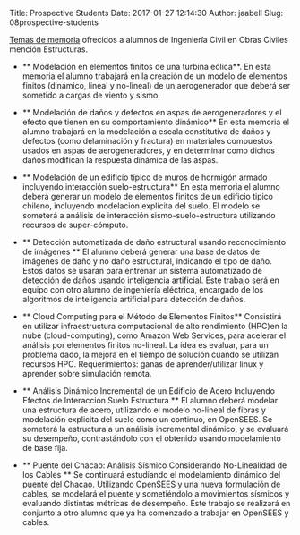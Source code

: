 Title: Prospective Students
Date: 2017-01-27 12:14:30
Author: jaabell
Slug: 08prospective-students

[Temas de memoria](https://www.dropbox.com/s/28hjzkhlvzm6w2k/temas.pdf?dl=1) ofrecidos a alumnos de Ingeniería Civil en Obras Civiles mención Estructuras. 

+ ** Modelación en elementos finitos de una turbina eólica**. En esta memoria el alumno trabajará en la creación de un modelo de elementos finitos (dinámico, lineal y no-lineal) de un aerogenerador que deberá ser sometido a cargas de viento y sismo. 

+ ** Modelación de daños y defectos en aspas de aerogeneradores y el efecto que tienen en su comportamiento dinámico** En esta memoria el alumno trabajará en la modelación a escala constitutiva de daños y defectos (como delaminación y fractura) en materiales compuestos usados en aspas de aerogeneradores, y en determinar como dichos daños modifican la respuesta dinámica de las aspas.  

+ ** Modelación de un edificio típico de muros de hormigón armado incluyendo interacción suelo-estructura** En esta memoria el alumno deberá generar un modelo de elementos finitos de un edificio tipico chileno, incluyendo modelación explícita del suelo. El modelo se someterá a análisis de interacción sismo-suelo-estructura utilizando recursos de super-cómputo.  

+ ** Detección automatizada de daño estructural usando reconocimiento de imágenes ** El alumno deberá generar una base de datos de imágenes de daño y no daño estructural, indicando el tipo de daño. Estos datos se usarán para entrenar un sistema automatizado de detección de daños usando inteligencia artificial.  Este trabajo será en equipo con otro alumno de ingeniería eléctrica, encargado de los algoritmos de inteligencia artificial para detección de daños.

+ ** Cloud Computing para el Método de Elementos Finitos** Consistirá en utilizar infraestructura computacional de alto rendimiento (HPC)en la nube (cloud-computing), como Amazon Web Services, para acelerar el análisis por elementos finitos no-lineal. La idea es evaluar, para un problema dado, la mejora en el tiempo de solución cuando se utilizan recursos HPC. Requerimientos: ganas de aprender/utilizar linux y aprender sobre simulación remota.

+ ** Análisis Dinámico Incremental de un Edificio de Acero Incluyendo Efectos de Interacción Suelo Estructura ** El alumno deberá modelar una estructura de acero, utilizando el modelo no-lineal de fibras y modelación explicita del suelo como un continuo, en OpenSEES. Se someterá la estructura a un análisis incremental dinámico, y se evaluará su desempeño, contrastándolo con el obtenido usando modelamiento de base fija. 

+ ** Puente del Chacao: Análisis Sísmico Considerando No-Linealidad de los Cables ** Se continuará estudiando el modelamiento dinámico del puente del Chacao. Utilizando OpenSEES y una nueva formulación de cables, se modelará el puente y sometiéndolo a movimientos sísmicos y evaluando distintas métricas de desempeño.  Este trabajo se realizará en conjunto a otro alumno que ya ha comenzado a trabajar en OpenSEES y cables.
